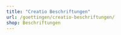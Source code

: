 ```yaml
---
title: "Creatio Beschriftungen"
url: /goettingen/creatio-beschriftungen/
shop: Beschriftungen
---
```

